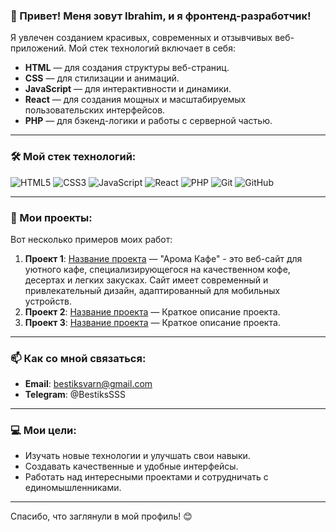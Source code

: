 ### 👋 Привет! Меня зовут Ibrahim, и я фронтенд-разработчик!

Я увлечен созданием красивых, современных и отзывчивых веб-приложений. Мой стек технологий включает в себя:

- **HTML** — для создания структуры веб-страниц.
- **CSS** — для стилизации и анимаций.
- **JavaScript** — для интерактивности и динамики.
- **React** — для создания мощных и масштабируемых пользовательских интерфейсов.
- **PHP** — для бэкенд-логики и работы с серверной частью.

---

### 🛠️ Мой стек технологий:

![HTML5](https://img.shields.io/badge/HTML5-E34F26?style=for-the-badge&logo=html5&logoColor=white)
![CSS3](https://img.shields.io/badge/CSS3-1572B6?style=for-the-badge&logo=css3&logoColor=white)
![JavaScript](https://img.shields.io/badge/JavaScript-F7DF1E?style=for-the-badge&logo=javascript&logoColor=black)
![React](https://img.shields.io/badge/React-61DAFB?style=for-the-badge&logo=react&logoColor=black)
![PHP](https://img.shields.io/badge/PHP-777BB4?style=for-the-badge&logo=php&logoColor=white)
![Git](https://img.shields.io/badge/Git-F05032?style=for-the-badge&logo=git&logoColor=white)
![GitHub](https://img.shields.io/badge/GitHub-181717?style=for-the-badge&logo=github&logoColor=white)

---

### 📂 Мои проекты:

Вот несколько примеров моих работ:

1. **Проект 1**: [Название проекта](ссылка) — "Арома Кафе" - это веб-сайт для уютного кафе, специализирующегося на качественном кофе, десертах и легких закусках. Сайт имеет современный и привлекательный дизайн, адаптированный для мобильных устройств.
2. **Проект 2**: [Название проекта](ссылка) — Краткое описание проекта.
3. **Проект 3**: [Название проекта](ссылка) — Краткое описание проекта.

---

### 📫 Как со мной связаться:

- **Email**: bestiksvarn@gmail.com
- **Telegram**: @BestiksSSS

---

### 💻 Мои цели:

- Изучать новые технологии и улучшать свои навыки.
- Создавать качественные и удобные интерфейсы.
- Работать над интересными проектами и сотрудничать с единомышленниками.

---

Спасибо, что заглянули в мой профиль! 😊
